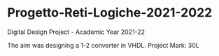 # Progetto-Reti-Logiche-2021-2022
Digital Design Project - Academic Year 2021-22

The aim was designing a 1-2 converter in VHDL.
Project Mark: 30L
